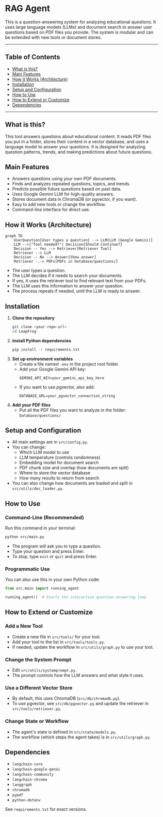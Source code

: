 # RAG Agent

This is a question-answering system for analyzing educational questions. It uses large language models (LLMs) and document search to answer user questions based on PDF files you provide. The system is modular and can be extended with new tools or document stores.

---

## Table of Contents
- [What is this?](#what-is-this)
- [Main Features](#main-features)
- [How it Works (Architecture)](#how-it-works-architecture)
- [Installation](#installation)
- [Setup and Configuration](#setup-and-configuration)
- [How to Use](#how-to-use)
- [How to Extend or Customize](#how-to-extend-or-customize)
- [Dependencies](#dependencies)

---

## What is this?
This tool answers questions about educational content. It reads PDF files you put in a folder, stores their content in a vector database, and uses a language model to answer your questions. It is designed for analyzing question patterns, trends, and making predictions about future questions.

## Main Features
- Answers questions using your own PDF documents.
- Finds and analyzes repeated questions, topics, and trends.
- Predicts possible future questions based on past data.
- Uses Google Gemini LLM for high-quality answers.
- Stores document data in ChromaDB (or pgvector, if you want).
- Easy to add new tools or change the workflow.
- Command-line interface for direct use.

## How it Works (Architecture)

```mermaid
graph TD
    UserQuestion[User types a question] --> LLM[LLM (Google Gemini)]
    LLM -->|"Tool needed?"| Decision{Should Continue?}
    Decision -- Yes --> Retriever[Retriever Tool]
    Retriever --> LLM
    Decision -- No --> Answer[Show answer]
    Retriever -.-> PDFs[PDFs in Database/questions/]
```

- The user types a question.
- The LLM decides if it needs to search your documents.
- If yes, it uses the retriever tool to find relevant text from your PDFs.
- The LLM uses this information to answer your question.
- The process repeats if needed, until the LLM is ready to answer.

## Installation

1. **Clone the repository**
   ```bash
   git clone <your-repo-url>
   cd LeapFrog
   ```
2. **Install Python dependencies**
   ```bash
   pip install -r requirements.txt
   ```
3. **Set up environment variables**
   - Create a file named `.env` in the project root folder.
   - Add your Google Gemini API key:
     ```
     GEMINI_API_KEY=your_gemini_api_key_here
     ```
   - If you want to use pgvector, also add:
     ```
     DATABASE_URL=your_pgvector_connection_string
     ```
4. **Add your PDF files**
   - Put all the PDF files you want to analyze in the folder: `Database/questions/`

## Setup and Configuration

- All main settings are in `src/config.py`.
- You can change:
  - Which LLM model to use
  - LLM temperature (controls randomness)
  - Embedding model for document search
  - PDF chunk size and overlap (how documents are split)
  - Where to store the vector database
  - How many results to return from search
- You can also change how documents are loaded and split in `src/utils/doc_loader.py`.

## How to Use

### Command-Line (Recommended)
Run this command in your terminal:
```bash
python src/main.py
```
- The program will ask you to type a question.
- Type your question and press Enter.
- To stop, type `exit` or `quit` and press Enter.

### Programmatic Use
You can also use this in your own Python code:
```python
from src.main import running_agent

running_agent()  # Starts the interactive question-answering loop
```

## How to Extend or Customize

### Add a New Tool
- Create a new file in `src/tools/` for your tool.
- Add your tool to the list in `src/tools/tools.py`.
- If needed, update the workflow in `src/utils/graph.py` to use your tool.

### Change the System Prompt
- Edit `src/utils/systemprompt.py`.
- The prompt controls how the LLM answers and what style it uses.

### Use a Different Vector Store
- By default, this uses ChromaDB (`src/db/chromadb.py`).
- To use pgvector, see `src/db/pgvector.py` and update the retriever in `src/tools/retriever.py`.

### Change State or Workflow
- The agent's state is defined in `src/state/models.py`.
- The workflow (which steps the agent takes) is in `src/utils/graph.py`.

## Dependencies
- `langchain-core`
- `langchain-google-genai`
- `langchain-community`
- `langchain-chroma`
- `langgraph`
- `chromadb`
- `pypdf`
- `python-dotenv`

See `requirements.txt` for exact versions.
